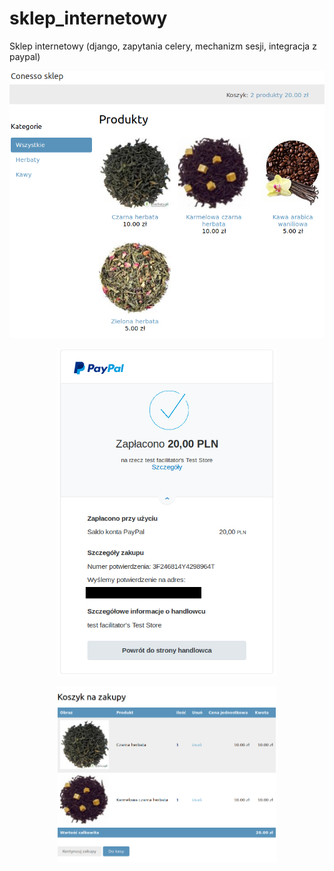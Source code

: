 # sklep_internetowy
Sklep internetowy (django, zapytania celery, mechanizm sesji, integracja z paypal)

<p align="center">
  <img src="/myshop/Sklep.jpg" title="Sklep"> 
</p>

<p align="center">
  <img src="/myshop/PayPal.png" width="350" title="PayPal">                                                             
</p>

<p align="center">
  <img src="/myshop/Koszyk.png" width="350" title="Koszyk">
</p>

